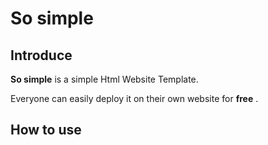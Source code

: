 # So simple

## Introduce

**So simple** is a simple Html Website Template.

Everyone can easily deploy it on their own website for **free** .

## How to use

